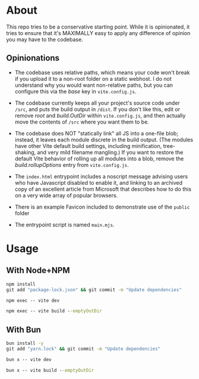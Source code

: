 # About

This repo tries to be a conservative starting point. While it is
opinionated, it tries to ensure that it's MAXIMALLY easy to apply any
difference of opinion you may have to the codebase.

## Opinionations

- The codebase uses relative paths, which means your code won't break
  if you upload it to a non-root folder on a static webhost. I do not
  understand why you would want non-relative paths, but you can
  configure this via the _base_ key in `vite.config.js`.

- The codebase currently keeps all your project's source code under
  `/src`, and puts the build output in `/dist`. If you don't like this,
  edit or remove _root_ and _build.OutDir_ within `vite.config.js`, and
  then actually move the contents of `/src` where you want them to be.

- The codebase does NOT "statically link" all JS into a one-file blob;
  instead, it leaves each module discrete in the build output. (The
  modules have other Vite default build settings, including minification,
  tree-shaking, and very mild filename mangling.) If you want to restore
  the default Vite behavior of rolling up all modules into a blob,
  remove the _build.rollupOptions_ entry from `vite.config.js`.

- The `index.html` entrypoint includes a noscript message advising
  users who have Javascript disabled to enable it, and linking to an
  archived copy of an excellent article from Microsoft that describes
  how to do this on a very wide array of popular browsers.

- There is an example Favicon included to demonstrate use of the
  `public` folder

- The entrypoint script is named `main.mjs`.

# Usage

## With Node+NPM

```cmd
npm install
git add "package-lock.json" && git commit -m "Update dependencies"

npm exec -- vite dev

npm exec -- vite build --emptyOutDir
```

## With Bun

```cmd
bun install -y
git add "yarn.lock" && git commit -m "Update dependencies"

bun x -- vite dev

bun x -- vite build --emptyOutDir
```
